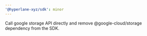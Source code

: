 ```yaml
---
'@hyperlane-xyz/sdk': minor
---
```


Call google storage API directly and remove @google-cloud/storage dependency from the SDK.
